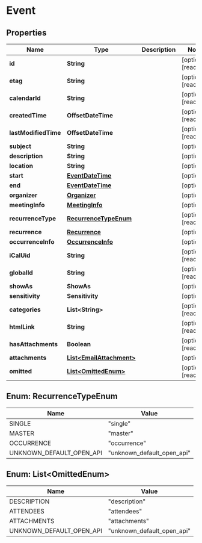 

# Event


## Properties

| Name | Type | Description | Notes |
|------------ | ------------- | ------------- | -------------|
|**id** | **String** |  |  [optional] [readonly] |
|**etag** | **String** |  |  [optional] [readonly] |
|**calendarId** | **String** |  |  [optional] [readonly] |
|**createdTime** | **OffsetDateTime** |  |  [optional] [readonly] |
|**lastModifiedTime** | **OffsetDateTime** |  |  [optional] [readonly] |
|**subject** | **String** |  |  [optional] |
|**description** | **String** |  |  [optional] |
|**location** | **String** |  |  [optional] |
|**start** | [**EventDateTime**](EventDateTime.md) |  |  [optional] |
|**end** | [**EventDateTime**](EventDateTime.md) |  |  [optional] |
|**organizer** | [**Organizer**](Organizer.md) |  |  [optional] |
|**meetingInfo** | [**MeetingInfo**](MeetingInfo.md) |  |  [optional] |
|**recurrenceType** | [**RecurrenceTypeEnum**](#RecurrenceTypeEnum) |  |  [optional] [readonly] |
|**recurrence** | [**Recurrence**](Recurrence.md) |  |  [optional] |
|**occurrenceInfo** | [**OccurrenceInfo**](OccurrenceInfo.md) |  |  [optional] |
|**iCalUid** | **String** |  |  [optional] [readonly] |
|**globalId** | **String** |  |  [optional] [readonly] |
|**showAs** | **ShowAs** |  |  [optional] |
|**sensitivity** | **Sensitivity** |  |  [optional] |
|**categories** | **List&lt;String&gt;** |  |  [optional] [readonly] |
|**htmlLink** | **String** |  |  [optional] [readonly] |
|**hasAttachments** | **Boolean** |  |  [optional] [readonly] |
|**attachments** | [**List&lt;EmailAttachment&gt;**](EmailAttachment.md) |  |  [optional] |
|**omitted** | [**List&lt;OmittedEnum&gt;**](#List&lt;OmittedEnum&gt;) |  |  [optional] [readonly] |



## Enum: RecurrenceTypeEnum

| Name | Value |
|---- | -----|
| SINGLE | &quot;single&quot; |
| MASTER | &quot;master&quot; |
| OCCURRENCE | &quot;occurrence&quot; |
| UNKNOWN_DEFAULT_OPEN_API | &quot;unknown_default_open_api&quot; |



## Enum: List&lt;OmittedEnum&gt;

| Name | Value |
|---- | -----|
| DESCRIPTION | &quot;description&quot; |
| ATTENDEES | &quot;attendees&quot; |
| ATTACHMENTS | &quot;attachments&quot; |
| UNKNOWN_DEFAULT_OPEN_API | &quot;unknown_default_open_api&quot; |



